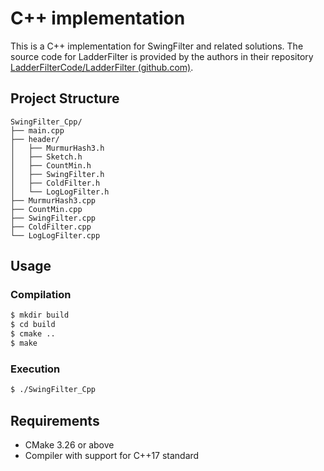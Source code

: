 # C++ implementation

This is a C++ implementation for SwingFilter and related solutions. The source code for LadderFilter is provided by the authors in their repository [LadderFilterCode/LadderFilter (github.com)](https://github.com/LadderFilterCode/LadderFilter).

## Project Structure

```
SwingFilter_Cpp/
├── main.cpp
├── header/
│   ├── MurmurHash3.h
│   ├── Sketch.h
│   ├── CountMin.h
│   ├── SwingFilter.h
│   ├── ColdFilter.h
│   └── LogLogFilter.h
├── MurmurHash3.cpp
├── CountMin.cpp
├── SwingFilter.cpp
├── ColdFilter.cpp
└── LogLogFilter.cpp
```

## Usage

### Compilation

```bash
$ mkdir build
$ cd build
$ cmake ..
$ make
```

### Execution

```bash
$ ./SwingFilter_Cpp
```

## Requirements

- CMake 3.26 or above
- Compiler with support for C++17 standard

